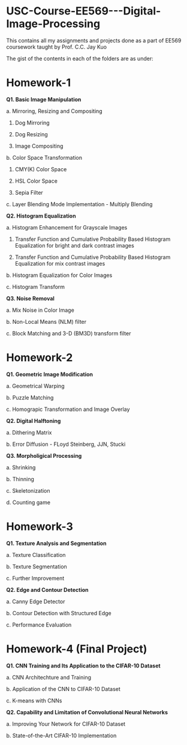 # USC-Course-EE569---Digital-Image-Processing

This contains all my assignments and projects done as a part of EE569 coursework taught by Prof. C.C. Jay Kuo

The gist of the contents in each of the folders are as under:

**Homework-1**
=

**Q1. Basic Image Manipulation**

a. Mirroring, Resizing and Compositing 

1. Dog Mirroring

2. Dog Resizing

3. Image Compositing

b. Color Space Transformation

1. CMY(K) Color Space

2. HSL Color Space

3. Sepia Filter

c. Layer Blending Mode Implementation - Multiply Blending

**Q2. Histogram Equalization**

a. Histogram Enhancement for Grayscale Images

1. Transfer Function and Cumulative Probability Based Histogram Equalization for bright and dark contrast images

2. Transfer Function and Cumulative Probability Based Histogram Equalization for mix contrast images

b. Histogram Equalization for Color Images

c. Histogram Transform

**Q3. Noise Removal**

a. Mix Noise in Color Image

b. Non-Local Means (NLM) filter

c. Block Matching and 3-D (BM3D) transform filter

**Homework-2**
=

**Q1. Geometric Image Modification**

a. Geometrical Warping 

b. Puzzle Matching

c. Homograpic Transformation and Image Overlay

**Q2. Digital Halftoning**

a. Dithering Matrix

b. Error Diffusion - FLoyd Steinberg, JJN, Stucki

**Q3. Morpholigical Processing**

a. Shrinking

b. Thinning

c. Skeletonization

d. Counting game

**Homework-3**
=

**Q1. Texture Analysis and Segmentation**

a. Texture Classification 

b. Texture Segmentation

c. Further Improvement

**Q2. Edge and Contour Detection**

a. Canny Edge Detector

b. Contour Detection with Structured Edge

c. Performance Evaluation

**Homework-4 (Final Project)**
=

**Q1. CNN Training and Its Application to the CIFAR-10 Dataset**

a. CNN Architechture and Training 

b. Application of the CNN to CIFAR-10 Dataset

c. K-means with CNNs

**Q2. Capability and Limitation of Convolutional Neural Networks**

a. Improving Your Network for CIFAR-10 Dataset

b. State-of-the-Art CIFAR-10 Implementation
